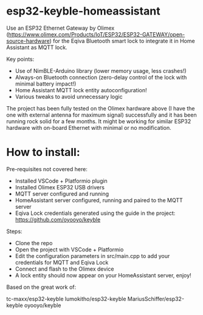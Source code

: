 # esp32-keyble-homeassistant
Use an ESP32 Ethernet Gateway by Olimex (https://www.olimex.com/Products/IoT/ESP32/ESP32-GATEWAY/open-source-hardware) for the Eqiva Bluetooth smart lock to integrate it in Home Assistant as MQTT lock.

Key points:

- Use of NimBLE-Arduino library (lower memory usage, less crashes!)
- Always-on Bluetooth connection (zero-delay control of the lock with minimal battery impact!)
- Home Assistant MQTT lock entity autoconfiguration!
- Various tweaks to avoid unnecessary logic

The project has been fully tested on the Olimex hardware above (I have the one with external antenna for maximum signal) successfully and it has been running rock solid for a few months. It might be working for similar ESP32 hardware with on-board Ethernet with minimal or no modification.

# How to install:

Pre-requisites not covered here:
- Installed VSCode + Platformio plugin
- Installed Olimex ESP32 USB drivers
- MQTT server configured and running
- HomeAssistant server configured, running and paired to the MQTT server
- Eqiva Lock credentials generated using the guide in the project: https://github.com/oyooyo/keyble

Steps:
- Clone the repo
- Open the project with VSCode + Platformio
- Edit the configuration parameters in src/main.cpp to add your credentials for MQTT and Eqiva Lock
- Connect and flash to the Olimex device
- A lock entity should now appear on your HomeAssistant server, enjoy!

Based on the great work of:

tc-maxx/esp32-keyble
lumokitho/esp32-keyble
MariusSchiffer/esp32-keyble
oyooyo/keyble
